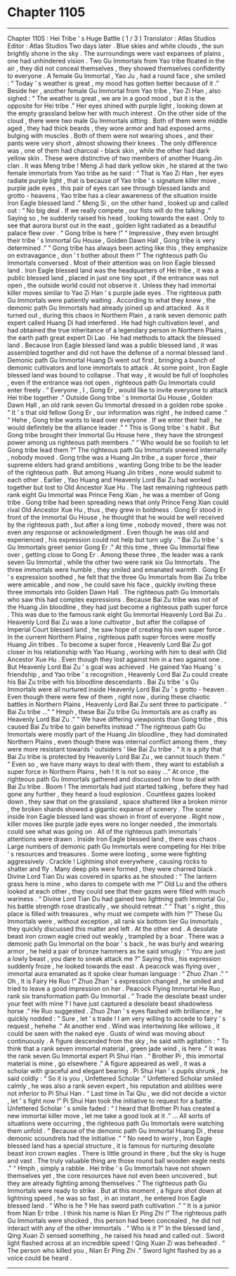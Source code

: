 
# Chapter 1105


---

Chapter 1105 : Hei Tribe ’ s Huge Battle ( 1 / 3 )
Translator :
Atlas Studios
Editor :
Atlas Studios
Two days later .
Blue skies and white clouds , the sun brightly shone in the sky . The surroundings were vast expanses of plains , one had unhindered vision .
Two Gu Immortals from Yao tribe floated in the air , they did not conceal themselves , they showed themselves confidently to everyone .
A female Gu Immortal , Yao Ju , had a round face , she smiled : “ Today ’ s weather is great , my mood has gotten better because of it .”
Beside her , another female Gu Immortal from Yao tribe , Yao Zi Han , also sighed : “ The weather is great , we are in a good mood , but it is the opposite for Hei tribe .”
Her eyes shined with purple light , looking down at the empty grassland below her with much interest .
On the other side of the cloud , there were two male Gu Immortals sitting .
Both of them were middle aged , they had thick beards , they wore armor and had exposed arms , bulging with muscles .
Both of them were not wearing shoes , and their pants were very short , almost showing their knees .
The only difference was , one of them had charcoal - black skin , while the other had dark yellow skin .
These were distinctive of two members of another Huang Jin clan .
It was Meng tribe !
Meng Ji had dark yellow skin , he stared at the two female immortals from Yao tribe as he said : “ That is Yao Zi Han , her eyes radiate purple light , that is because of Yao tribe ’ s signature killer move , purple jade eyes , this pair of eyes can see through blessed lands and grotto - heavens , Yao tribe has a clear awareness of the situation inside Iron Eagle blessed land .”
Meng Si , on the other hand , looked up and called out : “ No big deal . If we really compete , our fists will do the talking .”
Saying so , he suddenly raised his head , looking towards the east .
Only to see that aurora burst out in the east , golden light radiated as a beautiful palace flew over .
“ Gong tribe is here !”
“ Impressive , they even brought their tribe ’ s Immortal Gu House , Golden Dawn Hall , Gong tribe is very determined .”
“ Gong tribe has always been acting like this , they emphasize on extravagance , don ’ t bother about them !”
The righteous path Gu Immortals conversed .
Most of their attention was on Iron Eagle blessed land .
Iron Eagle blessed land was the headquarters of Hei tribe , it was a public blessed land , placed in just one tiny spot , if the entrance was not open , the outside world could not observe it .
Unless they had immortal killer moves similar to Yao Zi Han ’ s purple jade eyes .
The righteous path Gu Immortals were patiently waiting .
According to what they knew , the demonic path Gu Immortals had already joined up and attacked .
As it turned out , during this chaos in Northern Plain , a rank seven demonic path expert called Huang Di had interfered . He had high cultivation level , and had obtained the true inheritance of a legendary person in Northern Plains , the earth path great expert Di Lao .
He had methods to attack the blessed land . Because Iron Eagle blessed land was a public blessed land , it was assembled together and did not have the defense of a normal blessed land .
Demonic path Gu Immortal Huang Di went out first , bringing a bunch of demonic cultivators and lone immortals to attack .
At some point , Iron Eagle blessed land was bound to collapse .
That way , it would be full of loopholes , even if the entrance was not open , righteous path Gu Immortals could enter freely .
“ Everyone , I , Gong Er , would like to invite everyone to attack Hei tribe together .” Outside Gong tribe ’ s Immortal Gu House , Golden Dawn Hall , an old rank seven Gu Immortal dressed in a golden robe spoke .
“ It ’ s that old fellow Gong Er , our information was right , he indeed came .”
“ Hehe , Gong tribe wants to lead over everyone . If we enter their hall , he would definitely be the alliance leader .”
“ This is Gong tribe ’ s habit . But Gong tribe brought their Immortal Gu House here , they have the strongest power among us righteous path members .”
“ Who would be so foolish to let Gong tribe lead them ?”
The righteous path Gu Immortals sneered internally , nobody moved .
Gong tribe was a Huang Jin tribe , a super force , their supreme elders had grand ambitions , wanting Gong tribe to be the leader of the righteous path . But among Huang Jin tribes , none would submit to each other .
Earlier , Yao Huang and Heavenly Lord Bai Zu had worked together but lost to Old Ancestor Xue Hu . The last remaining righteous path rank eight Gu Immortal was Prince Feng Xian , he was a member of Gong tribe .
Gong tribe had been spreading news that only Prince Feng Xian could rival Old Ancestor Xue Hu , thus , they grew in boldness .
Gong Er stood in front of the Immortal Gu House , he thought that he would be well received by the righteous path , but after a long time , nobody moved , there was not even any response or acknowledgment .
Even though he was old and experienced , his expression could not help but turn ugly .
“ Bai Zu tribe ’ s Gu Immortals greet senior Gong Er .” At this time , three Gu Immortal flew over , getting close to Gong Er .
Among these three , the leader was a rank seven Gu Immortal , while the other two were rank six Gu Immortals .
The three immortals were humble , they smiled and emanated warmth .
Gong Er ’ s expression soothed , he felt that the three Gu Immortals from Bai Zu tribe were amicable , and now , he could save his face , quickly inviting these three immortals into Golden Dawn Hall .
The righteous path Gu Immortals who saw this had complex expressions .
Because Bai Zu tribe was not of the Huang Jin bloodline , they had just become a righteous path super force . This was due to the famous rank eight Gu Immortal Heavenly Lord Bai Zu .
Heavenly Lord Bai Zu was a lone cultivator , but after the collapse of Imperial Court blessed land , he saw hope of creating his own super force .
In the current Northern Plains , righteous path super forces were mostly Huang Jin tribes .
To become a super force , Heavenly Lord Bai Zu got closer in his relationship with Yao Huang , working with him to deal with Old Ancestor Xue Hu .
Even though they lost against him in a two against one .
But Heavenly Lord Bai Zu ’ s goal was achieved .
He gained Yao Huang ’ s friendship , and Yao tribe ’ s recognition , Heavenly Lord Bai Zu could create his Bai Zu tribe with his bloodline descendants .
Bai Zu tribe ’ s Gu Immortals were all nurtured inside Heavenly Lord Bai Zu ’ s grotto - heaven . Even though there were few of them , right now , during these chaotic battles in Northern Plains , Heavenly Lord Bai Zu sent three to participate .
“ Bai Zu tribe …”
“ Hmph , these Bai Zu tribe Gu Immortals are as crafty as Heavenly Lord Bai Zu .”
“ We have differing viewpoints than Gong tribe , this caused Bai Zu tribe to gain benefits instead .”
The righteous path Gu Immortals were mostly part of the Huang Jin bloodline , they had dominated Northern Plains , even though there was internal conflict among them , they were more resistant towards ‘ outsiders ’ like Bai Zu tribe .
“ It is a pity that Bai Zu tribe is protected by Heavenly Lord Bai Zu , we cannot touch them .”
“ Even so , we have many ways to deal with them , they want to establish a super force in Northern Plains , heh ! It is not so easy …”
At once , the righteous path Gu Immortals gathered and discussed on how to deal with Bai Zu tribe .
Boom !
The immortals had just started talking , before they had gone any further , they heard a loud explosion .
Countless gazes looked down , they saw that on the grassland , space shattered like a broken mirror , the broken shards showed a gigantic expanse of scenery .
The scene inside Iron Eagle blessed land was shown in front of everyone .
Right now , killer moves like purple jade eyes were no longer needed , the immortals could see what was going on .
All of the righteous path immortals ’ attentions were drawn .
Inside Iron Eagle blessed land , there was chaos .
Large numbers of demonic path Gu Immortals were competing for Hei tribe ’ s resources and treasures . Some were looting , some were fighting aggressively .
Crackle !
Lightning shot everywhere , causing rocks to shatter and fly . Many deep pits were formed , they were charred black .
Divine Lord Tian Du was covered in sparks as he shouted : “ The lantern grass here is mine , who dares to compete with me ?”
Old Lu and the others looked at each other , they could see that their gazes were filled with much wariness .
“ Divine Lord Tian Du had gained two lightning path Immortal Gu , his battle strength rose drastically , we should retreat .”
“ That ’ s right , this place is filled with treasures , why must we compete with him ?”
These Gu Immortals were , without exception , all rank six bottom tier Gu Immortals , they quickly discussed this matter and left .
At the other end .
A desolate beast iron crown eagle cried out weakly , trampled by a boar .
There was a demonic path Gu Immortal on the boar ’ s back , he was burly and wearing armor , he held a pair of bronze hammers as he said smugly : “ You are just a lowly beast , you dare to sneak attack me ?”
Saying this , his expression suddenly froze , he looked towards the east .
A peacock was flying over , immortal aura emanated as it spoke clear human language : “ Zhuo Zhan .”
“ Oh , It is Fairy He Ruo !” Zhuo Zhan ’ s expression changed , he smiled and tried to leave a good impression on her .
Peacock Flying Immortal He Ruo , rank six transformation path Gu Immortal .
“ Trade the desolate beast under your feet with mine ? I have just captured a desolate beast shadowless horse .” He Ruo suggested .
Zhuo Zhan ’ s eyes flashed with brilliance , he quickly nodded : “ Sure , let ’ s trade ! I am very willing to accede to fairy ’ s request , hehehe .”
At another end .
Wind was intertwining like willows , it could be seen with the naked eye .
Gusts of wind was moving about continuously .
A figure descended from the sky , he said with agitation : “ To think that a rank seven immortal material , green jade wind , is here .”
It was the rank seven Gu Immortal expert Pi Shui Han .
“ Brother Pi , this immortal material is mine , go elsewhere .” A figure appeared as well , it was a scholar with graceful and elegant bearing .
Pi Shui Han ’ s pupils shrunk , he said coldly : “ So it is you , Unfettered Scholar .”
Unfettered Scholar smiled calmly , he was also a rank seven expert , his reputation and abilities were not inferior to Pi Shui Han .
“ Last time in Tai Qiu , we did not decide a victor , let ’ s fight now !” Pi Shui Han took the initiative to request for a battle .
Unfettered Scholar ’ s smile faded : “ I heard that Brother Pi has created a new immortal killer move , let me take a good look at it .”
…
All sorts of situations were occurring , the righteous path Gu Immortals were watching them unfold .
“ Because of the demonic path Gu Immortal Huang Di , these demonic scoundrels had the initiative .”
“ No need to worry , Iron Eagle blessed land has a special structure , it is famous for nurturing desolate beast iron crown eagles . There is little ground in there , but the sky is huge and vast . The truly valuable thing are those round ball wooden eagle nests .”
“ Hmph , simply a rabble . Hei tribe ’ s Gu Immortals have not shown themselves yet , the core resources have not even been uncovered , but they are already fighting among themselves .”
The righteous path Gu Immortals were ready to strike .
But at this moment , a figure shot down at lightning speed , he was so fast , in an instant , he entered Iron Eagle blessed land .
“ Who is he ? He has sword path cultivation .”
“ It is a junior from Nian Er tribe . I think his name is Nian Er Ping Zhi !”
The righteous path Gu Immortals were shocked , this person had been concealed , he did not interact with any of the other immortals .
“ Who is it ?” In the blessed land , Qing Xuan Zi sensed something , he raised his head and called out .
Sword light flashed across at an incredible speed !
Qing Xuan Zi was beheaded .
“ The person who killed you , Nian Er Ping Zhi .” Sword light flashed by as a voice could be heard .

---

